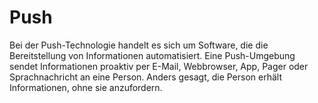 # Push
Bei der Push-Technologie handelt es sich um Software, die die Bereitstellung von Informationen automatisiert. Eine Push-Umgebung sendet Informationen proaktiv per E-Mail, Webbrowser, App, Pager oder Sprachnachricht an eine Person. Anders gesagt, die Person erhält Informationen, ohne sie anzufordern.